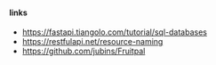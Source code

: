 #### links
- https://fastapi.tiangolo.com/tutorial/sql-databases
- https://restfulapi.net/resource-naming
- https://github.com/jubins/Fruitpal
